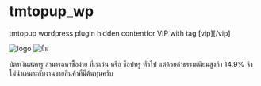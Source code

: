 # tmtopup_wp
tmtopup wordpress plugin hidden contentfor VIP with tag [vip][/vip]

![logo](https://s.w.org/style/images/wp-header-logo.png?1)
![ยิ้ม](https://s.w.org/images/core/emoji/72x72/1f642.png)

บัตรเงินสดทรู สามารถหาซื้อง่าย ที่เซเว่น หรือ ช็อปทรู ทั่วไป
แต่ด้วยค่าธรรมเนียมสูงถึง 14.9% จึงไม่น่าเหมาะกับงานขายสินค้าที่มีต้นทุนครับ
